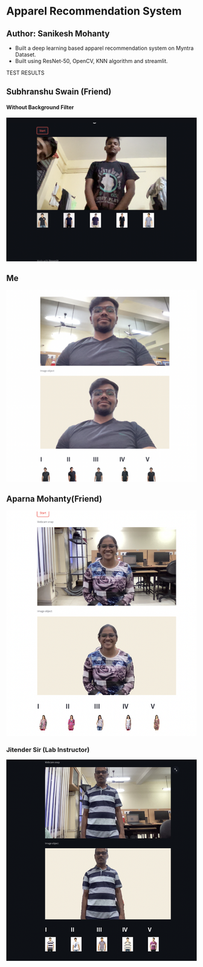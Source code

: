 # Apparel Recommendation System

<h2>Author: Sanikesh Mohanty</h2>
<ul>
<li>Built a deep learning based apparel recommendation system on Myntra Dataset.
<li>Built using ResNet-50, OpenCV, KNN algorithm and streamlit.
</ul>
TEST RESULTS

<h2>Subhranshu Swain (Friend)</h2>
<h4> Without Background Filter</h4>
<img src="https://github.com/KishanMishra1/apparel_rcs/blob/main/Screenshot%202022-05-22%20at%208.19.21%20PM.png?raw=true"/>

<h2>Me</h2>
<img src="https://github.com/KishanMishra1/apparel_rcs/blob/main/Screenshot%202022-05-23%20at%208.58.27%20AM.png?raw=true"/>

<h2>Aparna Mohanty(Friend)</h2>
<img src="https://github.com/KishanMishra1/apparel_rcs/blob/main/Screenshot%202022-05-23%20at%209.09.27%20AM.png?raw=true"/>

<h3> Jitender Sir (Lab Instructor)</h2>
<img src="https://github.com/KishanMishra1/apparel_rcs/blob/main/Screenshot%202022-05-23%20at%209.17.21%20AM.png?raw=true"/>

